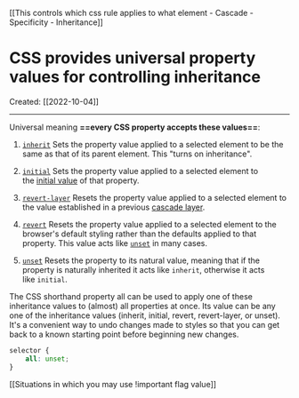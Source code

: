 [[This controls which css rule applies to what element - Cascade - Specificity - Inheritance]]

# CSS provides universal property values for controlling inheritance
Created:  [[2022-10-04]]

---
Universal meaning **==every CSS property accepts these values==**:

1. [`inherit`](https://developer.mozilla.org/en-US/docs/Web/CSS/inherit)
Sets the property value applied to a selected element 
    to be the same as that of its parent element. 
    This "turns on inheritance".

2. [`initial`](https://developer.mozilla.org/en-US/docs/Web/CSS/initial)
Sets the property value applied to a selected element 
    to the [initial value](https://developer.mozilla.org/en-US/docs/Web/CSS/initial_value) of that property.


3. [`revert-layer`](https://developer.mozilla.org/en-US/docs/Web/CSS/revert-layer)
Resets the property value applied to a selected element 
        to the value established in a previous [cascade layer](https://developer.mozilla.org/en-US/docs/Web/CSS/@layer).

4. [`revert`](https://developer.mozilla.org/en-US/docs/Web/CSS/revert)
Resets the property value applied to a selected element 
    to the browser's default styling rather than the defaults applied to that property. 
    This value acts like [`unset`](https://developer.mozilla.org/en-US/docs/Web/CSS/unset) in many cases.

5. [`unset`](https://developer.mozilla.org/en-US/docs/Web/CSS/unset)
Resets the property to its natural value, 
    meaning that if the property is naturally inherited it acts like `inherit`, 
    otherwise it acts like `initial`.



The CSS shorthand property all can be used to apply one of these inheritance values to (almost) all properties at once. Its value can be any one of the inheritance values (inherit, initial, revert, revert-layer, or unset). It's a convenient way to undo changes made to styles so that you can get back to a known starting point before beginning new changes.
```CSS
selector {
    all: unset;
}
```

[[Situations in which you may use !important flag value]]










